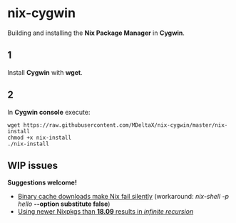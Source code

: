 # nix-cygwin
Building and installing the **Nix Package Manager** in **Cygwin**.

## 1
Install **Cygwin** with **wget**.

## 2
In **Cygwin console** execute:
```
wget https://raw.githubusercontent.com/MDeltaX/nix-cygwin/master/nix-install
chmod +x nix-install
./nix-install
```

## WIP issues
**Suggestions welcome!**
* [Binary cache downloads make Nix fail silently](https://github.com/MDeltaX/nix-cygwin/issues/1) (workaround: *nix-shell -p hello* **--option substitute false**)
* [Using newer Nixpkgs than **18.09** results in *infinite recursion*](https://github.com/MDeltaX/nix-cygwin/issues/2)
